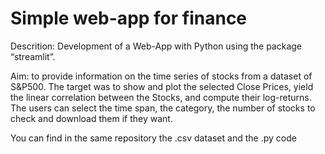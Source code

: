 # Simple web-app for finance
Descrition: Development of a Web-App with Python using the package “streamlit”. 


Aim: to provide information on the time series of stocks from a dataset of S&P500. The target was to show and plot the selected Close Prices, yield the linear correlation between the Stocks, and compute their log-returns. The users can select the time span, the category, the number of stocks to check and download them if they want.


You can find in the same repository the .csv dataset and the .py code
